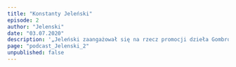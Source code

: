 ```yaml
---
title: "Konstanty Jeleński"
episode: 2
author: "Jelenski"
date: "03.07.2020"
description: '„Jeleński zaangażował się na rzecz promocji dzieła Gombrowicza tak jakby robił to dla siebie..." - mówi Anna Arno.'
page: "podcast_Jelenski_2"
unpublished: false
---
```


